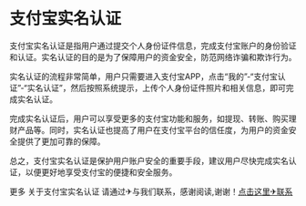 # 支付宝实名认证

支付宝实名认证是指用户通过提交个人身份证件信息，完成支付宝账户的身份验证和认证。实名认证的目的是为了保障用户的资金安全，防范网络诈骗和欺诈行为。

实名认证的流程非常简单，用户只需要进入支付宝APP，点击“我的”-“支付宝认证”-“实名认证”，然后按照系统提示，上传个人身份证件照片和相关信息，即可完成实名认证。

完成实名认证后，用户可以享受更多的支付宝功能和服务，如提现、转账、购买理财产品等。同时，实名认证也提高了用户在支付宝平台的信任度，为用户的资金安全提供了更加可靠的保障。

总之，支付宝实名认证是保护用户账户安全的重要手段，建议用户尽快完成实名认证，以便更好地享受支付宝的便捷和安全服务。

更多 关于支付宝实名认证 请通过✈与我们联系，感谢阅读,谢谢！[点击这里✈联系](https://t.me/LM999bot)